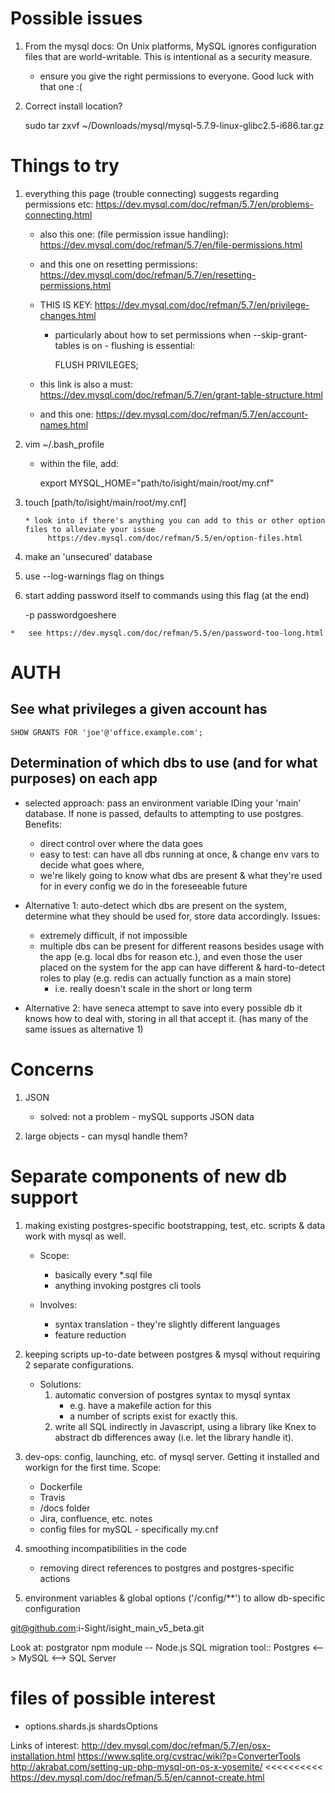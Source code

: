 Possible issues
===============
1.   From the mysql docs: On Unix platforms, MySQL ignores configuration files
     that are world-writable. This is intentional as a security measure.

     * ensure you give the right permissions to everyone. Good luck with that one :(

2.  Correct install location?

    sudo tar zxvf ~/Downloads/mysql/mysql-5.7.9-linux-glibc2.5-i686.tar.gz

Things to try
=============
1.  everything this page (trouble connecting) suggests regarding permissions etc:
     https://dev.mysql.com/doc/refman/5.7/en/problems-connecting.html

    *   also this one: (file permission issue handling): https://dev.mysql.com/doc/refman/5.7/en/file-permissions.html

    *   and this one on resetting permissions: https://dev.mysql.com/doc/refman/5.7/en/resetting-permissions.html

    *   THIS IS KEY: https://dev.mysql.com/doc/refman/5.7/en/privilege-changes.html
        *   particularly about how to set permissions when --skip-grant-tables is on - flushing is essential:

            FLUSH PRIVILEGES;

    *   this link is also a must: https://dev.mysql.com/doc/refman/5.7/en/grant-table-structure.html
    *   and this one: https://dev.mysql.com/doc/refman/5.7/en/account-names.html

2.  vim ~/.bash_profile
    *   within the file, add:

        export MYSQL_HOME="path/to/isight/main/root/my.cnf"

3.  touch [path/to/isight/main/root/my.cnf]

        * look into if there's anything you can add to this or other option files to alleviate your issue
             https://dev.mysql.com/doc/refman/5.5/en/option-files.html

4.   make an 'unsecured' database

5.   use  --log-warnings flag on things

6.   start adding password itself to commands using this flag (at the end)

        -p passwordgoeshere

    *   see https://dev.mysql.com/doc/refman/5.5/en/password-too-long.html


AUTH
====
See what privileges a given account has
---------------------------------------

    SHOW GRANTS FOR 'joe'@'office.example.com';




Determination of which dbs to use (and for what purposes) on each app
---------------------------------------------------------------------
  *   selected approach: pass an environment variable IDing your 'main' database. If none is
      passed, defaults to attempting to use postgres. Benefits:
        *   direct control over where the data goes
        *   easy to test: can have all dbs running at once, & change env vars to decide what goes
            where,
        *   we're likely going to know what dbs are present & what they're used for in every config
            we do in the foreseeable future

  *   Alternative 1: auto-detect which dbs are present on the system, determine what they should
      be used for, store data accordingly. Issues:
        *   extremely difficult, if not impossible
        *   multiple dbs can be present for different reasons besides usage with the app (e.g.
            local dbs for reason etc.), and even those the user placed on the system for the
            app can have different & hard-to-detect roles to play (e.g. redis can actually
            function as a main store)
            *   i.e. really doesn't scale in the short or long term

  *   Alternative 2: have seneca attempt to save into every possible db it knows how to deal
      with, storing in all that accept it. (has many of the same issues as alternative 1)

Concerns
========
1.  JSON
    * solved: not a problem - mySQL supports JSON data

2.  large objects - can mysql handle them?


Separate components of new db support
=====================================
1.  making existing postgres-specific bootstrapping, test, etc. scripts & data
    work with mysql as well.
    *   Scope:
        *   basically every *.sql file
        *   anything invoking postgres cli tools

    *   Involves:
        *   syntax translation - they're slightly different languages
        *   feature reduction

2.  keeping scripts up-to-date between postgres & mysql without requiring 2 separate configurations.
    *   Solutions:
        1.  automatic conversion of postgres syntax to mysql syntax
            *  e.g. have a makefile action for this
            *  a number of scripts exist for exactly this.
        2.  write all SQL indirectly in Javascript, using a library like Knex to abstract
            db differences away (i.e. let the library handle it).

3.  dev-ops: config, launching, etc. of mysql server. Getting it installed and workign for the
    first time. Scope:
    *  Dockerfile
    *  Travis
    *  /docs folder
    *  Jira, confluence, etc. notes
    *  config files for mySQL - specifically my.cnf

4.  smoothing incompatibilities in the code
    *  removing direct references to postgres and postgres-specific actions

5.  environment variables & global options ('/config/**') to allow db-specific configuration





git@github.com:i-Sight/isight_main_v5_beta.git


Look at:
postgrator npm module -- Node.js SQL migration tool:: Postgres <--> MySQL <--> SQL Server


files of possible interest
==========================
*   options.shards.js
shardsOptions



Links of interest:
    http://dev.mysql.com/doc/refman/5.7/en/osx-installation.html
    https://www.sqlite.org/cvstrac/wiki?p=ConverterTools
    http://akrabat.com/setting-up-php-mysql-on-os-x-yosemite/          <<<<<<<<<<
    https://dev.mysql.com/doc/refman/5.5/en/cannot-create.html